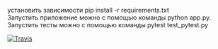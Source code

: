 установить зависимости pip install -r requirements.txt<br>
Запустить приложение можно с помощью команды python app.py.<br>
Запустить тесты можно с помощью команды pytest test_pytest.py<br>

[![Travis][build-badge]][build]

[build-badge]: https://img.shields.io/travis/korolevpavel/pws-4-e1-12/master.png?style=flat-square

[build]: https://travis-ci.org/korolevpavel/pws-4-e1-12

